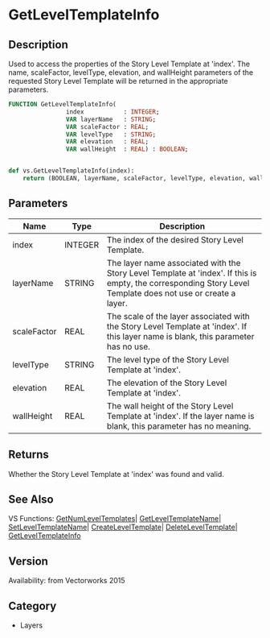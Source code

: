 # GetLevelTemplateInfo

## Description
Used to access the properties of the Story Level Template at 'index'.  The name, scaleFactor, levelType, elevation, and wallHeight parameters of the requested Story Level Template will be returned in the appropriate parameters.

```pascal
FUNCTION GetLevelTemplateInfo(
				index           : INTEGER;
				VAR layerName   : STRING;
				VAR scaleFactor : REAL;
				VAR levelType   : STRING;
				VAR elevation   : REAL;
				VAR wallHeight  : REAL) : BOOLEAN;
```

```python

def vs.GetLevelTemplateInfo(index):
    return (BOOLEAN, layerName, scaleFactor, levelType, elevation, wallHeight)
```

## Parameters
|Name|Type|Description|
|---|---|---|
|index|INTEGER|The index of the desired Story Level Template.|
|layerName|STRING|The layer name associated with the Story Level Template at 'index'.  If this is empty, the corresponding Story Level Template does not use or create a layer.|
|scaleFactor|REAL|The scale of the layer associated with the Story Level Template at 'index'.  If this layer name is blank, this parameter has no use. |
|levelType|STRING|The level type of the Story Level Template at 'index'.|
|elevation|REAL|The elevation of the Story Level Template at 'index'.|
|wallHeight|REAL|The wall height of the Story Level Template at 'index'.  If the layer name is blank, this parameter has no meaning.|

## Returns
Whether the Story Level Template at 'index' was found and valid.

## See Also
VS Functions:
[GetNumLevelTemplates](GetNumLevelTemplates.md)| [GetLevelTemplateName](GetLevelTemplateName.md)| [SetLevelTemplateName](SetLevelTemplateName.md)| [CreateLevelTemplate](CreateLevelTemplate.md)| [DeleteLevelTemplate](DeleteLevelTemplate.md)| [GetLevelTemplateInfo](GetLevelTemplateInfo.md)

## Version
Availability: from Vectorworks 2015
## Category
* Layers


